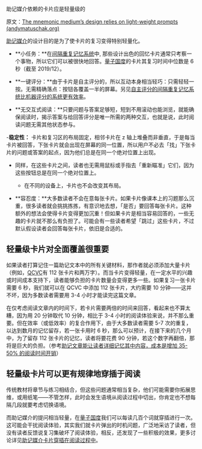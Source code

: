 助记媒介依赖的卡片应是轻量级的

原文：[The mnemonic medium’s design relies on light-weight prompts (andymatuschak.org)](https://notes.andymatuschak.org/z7U6zXNGgTz1aEpRDUe6eMxotrhK4tmgprcxh)

[助记媒介](https://notes.andymatuschak.org/z4rRX3qwSSJRsEkdXKwH2shamgHNeRthrMLiF)的设计目的是为了使卡片的复习变得特别轻量化。

- **小任务：**在[间隔重复记忆系统](https://notes.andymatuschak.org/z4eXdSMJFv2qVGXSUEKH4vdcHBrLHcFY1ZGfC)中, 那些设计出色的回忆卡片通常只考察一个事物，所以它们可以被很快地回答。[量子国度](https://notes.andymatuschak.org/z2fBHADWa93EZTuNzuww7V3Vi587ZyZ4FHTHm)的卡片其复习时间中位数是 6 秒（截至 2019/12）。

- **一键评分：**由于卡片是自主评分的，所以互动本身相当轻巧：只需轻轻一按。无需精确落点：按钮各覆盖一半的屏幕。另见[自主评分的间隔重复记忆系统比机器评分的系统更有效率](https://notes.andymatuschak.org/z7MGZ4wX4fenUQzR9248QfWU8GFeZbTFGaJRM)。

- **无交互式阅读：**只要问题与答案足够短，短到不用滚动也能浏览，就能确保阅读时，揭示答案与给回答评分是唯一所需的两种交互，也就是说，此时阅读问题无需其他状态参与。

-**稳定性：** 卡片和复习区的布局固定，相邻卡片在 z 轴上堆叠而非垂直，于是每当卡片被回答，下张卡片就会出现在屏幕的同一位置，所以用户不必去「找」下张卡片的问题或答案的起点，因为他们总是在同一个绝对位置上出现。

- 同样，在这些卡片之间，读者也无需用鼠标或手指去「重新瞄准」它们，因为这些按钮总是在同一个绝对位置上。

  - 在不同的设备上，卡片也不会改变其布局。

- **容忍度：**大多数读者不会在意每张卡片。如果卡片像课本上的习题那么沉重，很多读者就会挑挑拣拣，有意识地去想，「是否」要回答每张卡片。这种额外的想法会使得卡片变得更加沉重！但如果卡片是相当容易回答的，一些无趣的卡片就不那么有负担了。可能会有一些读者希望「跳过」这些卡片，不过默认假设读者会回答每张卡片，依旧是合适的。

## 轻量级卡片对全面覆盖很重要

如果读者打算记住一篇助记文本中的所有关键材料，那作者就必须添加大量卡片（例如，[QCVC](https://notes.andymatuschak.org/zDEm83cN4nymHeX89cvZCPVQJ4hyhmsLexyC)有 112 张卡片和两万字）。而当卡片变得轻量，在一定水平的兴趣或时间成本支持下，读者能够负担的卡片数量会变得更多一些。如果复习一张卡片需要 6 秒，我们就可以在 QCVC 中添加 112 张卡片，大约需要 10 分钟——这并不坏，因为多数读者需要用 3-4 小时才能读完这篇文章。

在仅考虑阅读文章内的时间下，若卡片需要两倍的时间来回答，看起来也不算太糟，因为用 20 分钟取代 10 分钟，相比于 3-4 小时的阅读体验来说，并不那么重要。但在效率（或低效率）的复合作用下，由于大多数读者需要 5-7 次的重复，以达到数月的记忆留存，若一张卡用时 6 秒，那么可以预计，在接下来的几个月中，为了留存 112 张卡片的记忆，读者将要花费 90 分钟，若这个数字再翻倍，那将是巨大的负担。（参考[助记文章能让读者详细记忆其中内容，成本是增加 35-50% 的阅读时间开销](https://notes.andymatuschak.org/z3bWum57HwBPxDJuBNYg3fgNK6tU15QF8srNF)）

## 轻量级卡片可以更有规律地穿插于阅读

传统教材将章节与练习相结合，但这些问题通常相当复杂，他们可能需要你拓展思维，或用纸笔——不管怎样，此时会发生语境从阅读过程中切出，你肯定也不想每隔几段就要考虑切换语境。

而助记媒介的提问相当轻量，在[量子国度](https://notes.andymatuschak.org/z2fBHADWa93EZTuNzuww7V3Vi587ZyZ4FHTHm)我们可以每读几百个词就穿插进行一次。这可能会干扰阅读体验，其实我们就卡片弹出的时机问题，广泛地采访了读者，但没有读者反馈说复习集破坏了阅读体验，相反，还发现了一些积极的效果，更多讨论详见[助记媒介卡片穿插在阅读过程中](https://notes.andymatuschak.org/zE1sr3TTDoEJut4hgai2w6qFUwBYHSkk7no)。
